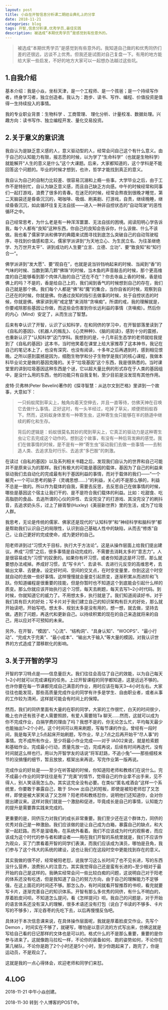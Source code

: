 ```yaml
---
layout: post
title: 小焱在开智信息分析课二期结业典礼上的分享
date: 2018-11-21
categories: blog
tags: 开智,信息分析课,优秀学员,最佳实践
description: 被选成“本期优秀学员”是感觉到有些意外的。
---
```


> 被选成“本期优秀学员”是感觉到有些意外的。我知道自己做的和优秀同侪们差的还很远，远谈不上优秀。但我还是试图对自己复盘一下。有用的地方能给大家一些启发，不好的地方大家可以一起想办法越过这些坑。

## 1.自我介绍

基本介绍：我是小焱，坐标天津，是一个工程师、是一个孩爸；是一个持续写作者，终身学习者，独立创造者。我认为：跑步、读书、写作、编程、价值投资是值得一生持续投入的事情。

我的专业职业背景：生物科学 、工商管理、 理化分析、计量校准、数据处理。兴趣方向：读书写作、独立编程开发、量化交易投资。

## 2.关于意义的意识流

我自认为是缺乏意义感的人，意义驱动型的人，经常会问自己这个有什么意义。由于自己的认知能力有限，报志愿的时候，以为学了“生命科学”（也就是生物科学）就能解开“人生的意义是什么”这个大课题。后来，大家都知道的，这个学科是不能回答这个问题的。毕业的时候才想到，也许，哲学才能找到真正的意义。

我自认为自己的自制力比较差、很容易沉溺和上瘾一些事。大学毕业之后，由于工作不是特别忙，自认为缺乏意义感，而且自己缺乏方向感。中午的时候经常和同事们一起打游戏，浪费了很多的青春。在迷茫的时候，经常会熬夜到很晚才睡觉，第二天脑袋还是昏昏沉沉的，喝咖啡、吸烟、刷美剧、打游戏，自责，继续晚睡，继续昏昏沉沉，如此循环往复无法自拔——进入一种非自控状态的“自动驾驶”的恶性循环之中。

自己经常思考，为什么老是有一种浑浑噩噩、无法自拔的困境。阅读阳明心学告诉我，每个人都有“良知”这种东西，你自己的良知会告诉你，什么该做、什么不该做。我也看了儒家学派和佛学的典籍来试图寻找到底怎么突破自己的自动驾驶程序，寻找到价值感和意义。儒家学派讲到“为天地立心、为生民立名、为往圣继绝学、为万世开太平”、讲到成功的人生要“立言、立德、立功”、要“致良知”和“知行合一”。

佛学派讲到“发大愿”、要“观自在”，也就是说当铃铛响起来的时候、当闻到“香”的气味的时候、当数到第几颗“佛珠”的时候，当木鱼的声音敲击的时候，那个更高维度的自己能够看到那个肉体凡胎的自己“还在不在”？你去寺庙上香的时候，香是给佛上的吗？不是的，香是给自己上的，我们闻到香气的时候想到自己的存在，我们自己就是那个佛。我们每个人都是“佛”和“魔”的集合，当你自省的时候，观察到自己还在的时候，你就是佛。你通过良知的指引去做事的时候，处于自控状态的时候，你就是佛。佛家讲到用“戒定慧”来消除“贪嗔痴”。所谓的戒，我的理解就是，你要戒除那些基因让你做，而这些会伤害到你长远利益的事情（贪嗔痴）。然后你的内心（Mind）安定了，从而生出了智慧。

后来有幸认识了开智，认识了认知科学，在和同侪的学习中，在开智部落里读到了《自私的基因》、《机器人的叛乱》、《心灵种种》、《脑的阅读》，感到十分的震撼，也重新认识了“认知科学”这门学科。我想到的是，十几年前生态学的老师就给我提到了《自私的基因》这本书，当时他笑着在课堂上给大家推荐了这本神书，我记在自己的笔记本上了，也没有深究、也没有阅读，十多年之后再遇到时，感到相见恨晚。之所以感到震撼是因为，细胞生物学和分子生物学是我们的核心课程，我做本科毕业论文是做的基因克隆的。关于“垃圾基因”这个东西，我是很熟悉的。当时课堂里的讲到垃圾基因这种东西是个谜，它以超大量比例的形式存在于人类的基因组中，是没什么用的东西，他的功能只有自我复制，至少目前是没发现有其他作用。

皮特·贝弗林(Peter Bevelin)著作的《探寻智慧：从达尔文到芒格》里讲到一个故事，大意如下：

> 一只蚂蚁爬到草尖上，触角向着天空伸去，并且一直等待，仿佛天神在召唤它去做什么事情。正好这时，有一头羊经过，吃掉了草尖，顺便把蚂蚁吞下。然而，这蚂蚁身体里有一种寄生虫，这种寄生虫只能够在羊的肠道中继续的孵化和生存。
>
> 背后的逻辑是：蚂蚁很莫名其妙的爬到草尖上，它真正的驱动力是这种寄生虫让它去完成这个动作的。想到这个故事，有没有一种后背发麻的感觉。我们在做事情的时候，是不是有一种“寄生虫”驱动我们去做一些事情——去制造人类、去追求及时行乐、去追求“多巴胺”的刺激。

在读过《自私的基因》以及系列相关书籍之后，发现我们自认为的世界和自己可能并不是原来认为的那样。我们有极大的可能是基因的载体，基因为了自己的利益来驱动我们去自动化的完成最有利于基因利益的事情，而对于载体的我们——“一个躯壳+一个可以思考的脑子（灵魂思想……）”的利益，关心的不是那么够的，利益不总是一致的。所以作为载体的自我，需要去反思，去反思自己在做事情的时候，哪些是基因这个宿主让我们干的、是不是符合我们载体的利益。比如：吃甜食、吃高脂肪的食品、去追所谓的心仪的异性、去没完没了的打游戏、其没完没了的刷抖音，去追求奶头乐，过上了赫胥黎(Huxley)《美丽新世界》里的生活，成为了垃圾人群。

我思考，无论是传统的儒家、佛家还是现代的“认知科学”和“神经科学和脑科学”都是帮助我们认识自己的局限性，认识到自己基础人性中的缺陷，从而去“修炼”自己，让自己更好的完成使命，成为更好的自己。

阳老师讲到过“习惯大于目标，执行大于方法论”。这是从操作层面上给我们提出建议。养成“习惯”之后，很多事情是自动完成的，不需要去消耗太多的“意志力”。人是很容易成为“习惯”的奴隶的。如果你有坏习惯，或者你知道这是坏习惯，那么就要想办法戒掉。养成好习惯，去“写卡片”、去读书、去进行元反空的高维思考，去输出文章、去健身。设定好时间、空间的交叉点，在时空变量里，你到这这个时空就自动的去做一些好事情。这样慢慢就会量变引起质变，逐渐积累从而进阶和飞跃。你知道编程是很重要的技能，但是你暂时也不知道这个到底能会引起什么样的质变。那么你就应该开始执行这个习惯，每天去刷题，每天去写1~2小时代码。到时候，你就知道它的威力了。不用想太多，执行就是了。我们知道阅读好书，对于我们具有巨大的好处；写卡片对于我们建立自己的知识架构有巨大的好处，那么就开始读吧，开始写吧。想太多、规划太多是没有用的，想一想，就去做，坚持去做。遇到了问题，再迭代和更新自己。以持续积累的现在的自己来造就将来的自己，用以应对不可预知的未来。

另外，在开智，“模因”、“心流”、“结构洞”、“具身认知”、“WOOPS”、“最小行动”、“完成大于完美”、“最小成本”、“输出大于输入”等大量的模因，对我认识世界的方式造成了潜移默化的影响。

## 3.关于开智的学习

开智的学习特点是——信息量巨大。我们往往会高估了自己的效能，以为自己每天1~2小时就可以完成课程的任务。上过开智课程的同学都知道，这是远远不够的。也许你要在每一节课都完成自己满意的作业，用时应该在每天3~4小时左右。大家往往也能发现，那些高质量完成作业的同学有许多是学生、自由职业者，或者从事的工作较为清闲，这样就可能会有时间上的保障。

然而，我们的同侪里面有大量的在职的同学，大家的工作很忙，白天的时间很少，晚上也许还有孩子老人需要照顾，有爱人需要陪Ta 聊天……然而，这就可以成为你不完成作业，白捐学费的理由了吗？我想不是的，你无论怎么忙，平均每天最少也能抽出1~2个小时。这个时间可以用来刷题，写每节课的作业。曾经有一段时间，我是每天早上5点起床开始刷题，写作业，早上7点之后再开始干“尽人事”的事情。完不成所有作业，至少将最小作业完成——对于 IA002来说，就是检索题和基础作业。完成最小行动，质量先放一边，完成再说，后续有时间再迭代，没有时间就这么样也行。用以为开智学友的话说“将军赶路，不追小兔”——那些细枝末节的没搞懂的细节，暂且放放，框架出来再说，写完作业第一版再说。

完成作业的好处是——至少在听答疑的时候，你知道阳老师和教练们在说什么。完不成最小作业的同学往往是有了“完美”的情节，觉得自己的作业拿不出手来，见不得人，别人笑话我怎么办。其实这完全没有必要。在类似“匿名戒酒会”这样一个系统里，你要敢于暴露自己，敢于 Show 出自己的短板，即使是被阳老师怼了又怎样，即使是被大家笑话了又怎样？阳老师和教练怼你，说明他们还知道你，会对你提出建议来。这样对我们就是一个激励和促进，毕竟成长是自己的事情，认知能力的提升是需要靠实践来完成的。

更重要的是，同侪压力对我们的成长非常重要。我们至少还在这个群体力，同侪的优秀对自己是一种激励。我们应该做的是让自己成为白箱，暴露自己的缺点，和大家一起赶路。而不是溜墙角，在系统外看着。我们不应该成为时代的观察者，而应该成为这个时代的参与者和建设者——用在我们开智的系统里就是，我们不应该作为观众，买了门票看着开智的同学们表演，而我们应该成为演员，哪怕是丑角，我们参与了这个伟大的系统的建设，这也让我们在这段时空中更能找到存在的意义。

其实我做的很不好，经常被阳老怼，说我学习这么长时间了也不见长进，写的东西没什么营养，浪费别人的注意力。其实我觉得自己还是蛮有长进的~至少相对于最开始的自己是这样的。我确实经常会问一些比较白痴的问题，这说明自己对于阳老的体系还没有吃透，但是我知道了自己的努力方向，由于自己的理解能力不足够强，在这上面花的时间还不够。那怎么办，有时间就看开智推荐的书呗，看完就要写卡片，逐渐完善自己的知识体系。开智有那么多优秀的同侪，有什么不明白的，厚着脸皮问呗。不知道怎么提问，看《怎样提问》呗。我自己的问题是，对于开始的语言体系还没有深入的理解，很多术语还没有打包（说白了书读的不够多、卡片写的不够多），浑沦吞枣的先吃下去，以后再慢慢反刍吧。

具体对于本次信息课来说，在具体操作层面呢，我就是厚着脸皮交作业。先写个 Demon ，时间实在不够了，就硬写，哪怕是以意识流的方式写出来，仿佛这就是写给自己看的日记那样的文体也是可以的。格式什么的不是那么重要，重要的是你参与进来了。这就像跑马拉松一样，不论你的装备如何、跑的姿势如何，不论你在第几梯队，不论你是跑了2个小时还是5个小时，至少你跑起来了，跑完了，你是运动员，不是观众了。

这就是我的一点心得体会，欢迎老师和同学们来怼。

## 4.LOG

2018-11-21 中午小焱创建。

2018-11-30 转到 个人博客的POST中。

